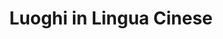---
schema: opendataschema
title: Luoghi in Lingua Cinese
organization: Openstreetmap
notes: Tutti i luoghi di Prato che hanno traduzione in lingua cinese con ideogrammi su Openstreetmap. Aggiornati mensilmente.
resources:
  - name: 'Luoghi di Prato con tag [name:zh]'
    url: 'https://raw.githubusercontent.com/iltempe/opendataprato/master/ChinesePlaces.geojson'
    format: geojson
  - name: 'Luoghi di Prato con tag [name:zh]'
    url: 'https://github.com/iltempe/opendataprato/blob/master/ChinesePlaces.geojson'
    format: other
category:
  - Cultura
  - Inclusione
maintainer: iltempe
maintainer_email: mtempestini@gmail.com
license: Open Data Commons Open Database License (ODbL)
pubdate: 09/04/2016
---